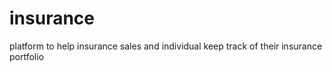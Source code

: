 # insurance
platform to help insurance sales and individual keep track of their insurance portfolio
